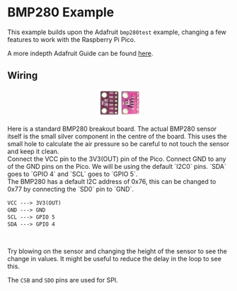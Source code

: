 # BMP280 Example

This example builds upon the Adafruit `bmp280test` example, changing a few features to work with the Raspberry Pi Pico.

A more indepth Adafruit Guide can be found [here](https://learn.adafruit.com/adafruit-bmp280-barometric-pressure-plus-temperature-sensor-breakout/overview).

## Wiring

<p align="center">
<img src="https://github.com/PerytonSpace/tilly-sat/blob/main/assets/img/sensors/bmp280.jpg" width = 20% height = 20%>
</p>
Here is a standard BMP280 breakout board. The actual BMP280 sensor itself is the small silver component in the centre of the board. This uses the small hole to calculate the air pressure so be careful to not touch the sensor and keep it clean.

<br>
Connect the VCC pin to the 3V3(OUT) pin of the Pico. Connect GND to any of the GND pins on the Pico. We will be using the default `I2C0` pins. `SDA` goes to `GPIO 4` and `SCL` goes to `GPIO 5`.
<br>
The BMP280 has a default I2C address of 0x76, this can be changed to 0x77 by connecting the `SD0` pin to `GND`.
<br>

```
VCC ---> 3V3(OUT)
GND ---> GND
SCL ---> GPIO 5
SDA ---> GPIO 4
```

<br>

Try blowing on the sensor and changing the height of the sensor to see the change in values. It might be useful to reduce the delay in the loop to see this.

The `CSB` and `SDO` pins are used for SPI.
